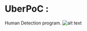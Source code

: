 ﻿# UberPoC :
Human Detection program.
![alt text](https://github.com/PoCFrance/UberPoC/IA-Human_Detection/img.png)
